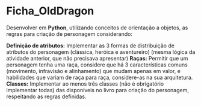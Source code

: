 # Ficha_OldDragon
Desenvolver em **Python**, utilizando conceitos de orientação a objetos, as regras para criação de personagem considerando:

**Definição de atributos:** Implementar as 3 formas de distribuição de atributos do personagem (clássica, heróica e aventureiro) (mesma lógica da atividade anterior, que não precisava apresentar)
**Raças:** Permitir que um personagem tenha uma raça, considere que há 3 características comuns (movimento, infravisão e alinhamento) que mudam apenas em valor, e habilidades que variam de raça para raça, considere-as na sua arquitetura.
**Classes:** Implementar ao menos três classes (não é obrigatório implementar todas) das disponíveis no livro para criação do personagem, respeitando as regras definidas.


